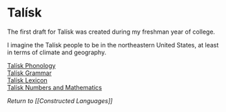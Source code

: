 # Talísk

The first draft for Talísk was created during my freshman year of college.

I imagine the Talísk people to be in the northeastern United States, at least in
terms of climate and geography.

[Talísk Phonology](https://github.com/Koennen/Conlangs/blob/main/Talisk%20Phonology.md)  
[Talísk Grammar](https://github.com/Koennen/Conlangs/blob/main/Talisk%20Grammar.md)  
[Talísk Lexicon](https://github.com/Koennen/Conlangs/blob/main/Talisk%20Lexicon.md)  
[Talísk Numbers and Mathematics](https://github.com/Koennen/Conlangs/blob/main/Talisk%20Numbers%20and%20Mathematics.md)  

*Return to [[Constructed Languages]]*
